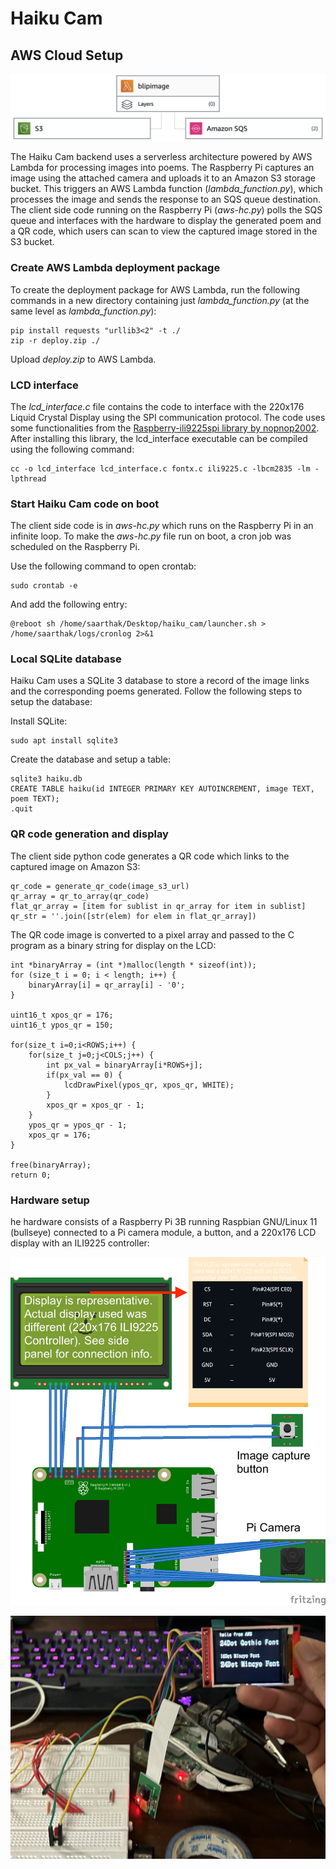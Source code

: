 # Haiku Cam

## AWS Cloud Setup
![AWS Lambda setup](img/infra-lambda.png)

The Haiku Cam backend uses a serverless architecture powered by AWS Lambda for processing images into poems. The Raspberry Pi captures an image using the attached camera and uploads it to an Amazon S3 storage bucket. This triggers an AWS Lambda function (*lambda_function.py*), which processes the image and sends the response to an SQS queue destination. The client side code running on the Raspberry Pi (*aws-hc.py*) polls the SQS queue and interfaces with the hardware to display the generated poem and a QR code, which users can scan to view the captured image stored in the S3 bucket.

### Create AWS Lambda deployment package
To create the deployment package for AWS Lambda, run the following commands in a new directory containing just *lambda_function.py* (at the same level as *lambda_function.py*):

```
pip install requests "urllib3<2" -t ./
zip -r deploy.zip ./
```

Upload *deploy.zip* to AWS Lambda.

### LCD interface
The *lcd_interface.c* file contains the code to interface with the 220x176 Liquid Crystal Display using the SPI communication protocol. The code uses some functionalities from the [Raspberry-ili9225spi library by nopnop2002](https://github.com/nopnop2002/Raspberry-ili9225spi). After installing this library, the lcd_interface executable can be compiled using the following command:
```
cc -o lcd_interface lcd_interface.c fontx.c ili9225.c -lbcm2835 -lm -lpthread
```

### Start Haiku Cam code on boot
The client side code is in *aws-hc.py* which runs on the Raspberry Pi in an infinite loop. To make the *aws-hc.py* file run on boot, a cron job was scheduled on the Raspberry Pi.

Use the following command to open crontab:
```
sudo crontab -e
```

And add the following entry:
```
@reboot sh /home/saarthak/Desktop/haiku_cam/launcher.sh > /home/saarthak/logs/cronlog 2>&1
```

### Local SQLite database
Haiku Cam uses a SQLite 3 database to store a record of the image links and the corresponding poems generated. Follow the following steps to setup the database:

Install SQLite:
```
sudo apt install sqlite3
```

Create the database and setup a table:
```
sqlite3 haiku.db
CREATE TABLE haiku(id INTEGER PRIMARY KEY AUTOINCREMENT, image TEXT, poem TEXT);
.quit
```

### QR code generation and display

The client side python code generates a QR code which links to the captured image on Amazon S3:
```
qr_code = generate_qr_code(image_s3_url)
qr_array = qr_to_array(qr_code)
flat_qr_array = [item for sublist in qr_array for item in sublist]
qr_str = ''.join([str(elem) for elem in flat_qr_array])
```

The QR code image is converted to a pixel array and passed to the C program as a binary string for display on the LCD:
```
int *binaryArray = (int *)malloc(length * sizeof(int));
for (size_t i = 0; i < length; i++) {
    binaryArray[i] = qr_array[i] - '0';
}

uint16_t xpos_qr = 176;
uint16_t ypos_qr = 150;

for(size_t i=0;i<ROWS;i++) {
    for(size_t j=0;j<COLS;j++) {
        int px_val = binaryArray[i*ROWS+j];
        if(px_val == 0) {
            lcdDrawPixel(ypos_qr, xpos_qr, WHITE);
        }
        xpos_qr = xpos_qr - 1;
    }
    ypos_qr = ypos_qr - 1;
    xpos_qr = 176;
}

free(binaryArray);
return 0;
```

### Hardware setup
he hardware consists of a Raspberry Pi 3B running Raspbian GNU/Linux 11 (bullseye) connected to a Pi camera module, a button, and a 220x176 LCD display with an ILI9225 controller:

![Raspberry Pi hardware setup](img/circuit-diag.jpg)

![Raspberry Pi hardware setup](img/circuit-hardware.jpg)
